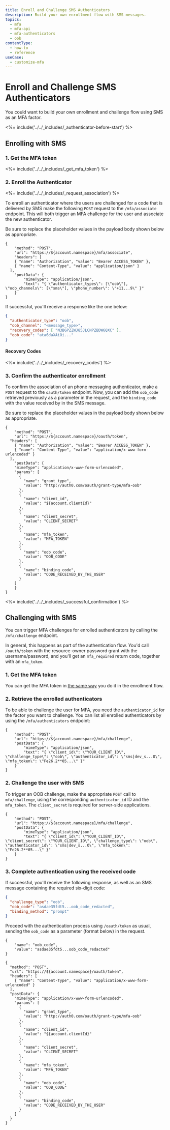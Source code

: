 ```yaml
---
title: Enroll and Challenge SMS Authenticators
description: Build your own enrollment flow with SMS messages.
topics:
  - mfa
  - mfa-api
  - mfa-authenticators
  - oob
contentType:
  - how-to
  - reference
useCase:
  - customize-mfa
---
```

# Enroll and Challenge SMS Authenticators

You could want to build your own enrollment and challenge flow using SMS as an MFA factor.

<%= include('../../_includes/_authenticator-before-start') %>

## Enrolling with SMS

### 1. Get the MFA token

<%= include('../../_includes/_get_mfa_token') %>

### 2. Enroll the Authenticator 

<%= include('../../_includes/_request_association') %>

To enroll an authenticator where the users are challenged for a code that is delivered by SMS make the following `POST` request to the `/mfa/associate` endpoint. This will both trigger an MFA challenge for the user and associate the new authenticator. 

Be sure to replace the placeholder values in the payload body shown below as appropriate. 

```har
{
	"method": "POST",
	"url": "https://${account.namespace}/mfa/associate",
	"headers": [
    { "name": "Authorization", "value": "Bearer ACCESS_TOKEN" },
    { "name": "Content-Type", "value": "application/json" }
  ],
	"postData": {
		"mimeType": "application/json",
		"text": "{ \"authenticator_types\": [\"oob\"], \"oob_channels\": [\"sms\"], \"phone_number\": \"+11...9\" }"
	}
}
```

If successful, you'll receive a response like the one below:

```json
{
  "authenticator_type": "oob",
  "oob_channel": "<message_type>",
  "recovery_codes": [ "N3BGPZZWJ85JLCNPZBDW6QXC" ],
  "oob_code": "ata6daXAiOi..."
}
```

#### Recovery Codes

<%= include('../../_includes/_recovery_codes') %>

### 3. Confirm the authenticator enrollment

To confirm the association of an phone messaging authenticator, make a `POST` request to the `oauth/token` endpoint. Now, you can add the `oob_code` retrieved previously as a parameter in the request, and the `binding_code` with the value received by in the SMS message.

Be sure to replace the placeholder values in the payload body shown below as appropriate.

```har
{
	"method": "POST",
	"url": "https://${account.namespace}/oauth/token",
  "headers": [
    { "name": "Authorization", "value": "Bearer ACCESS_TOKEN" },
    { "name": "Content-Type", "value": "application/x-www-form-urlencoded" }
  ],
	"postData": {
    "mimeType": "application/x-www-form-urlencoded",
    "params": [
      {
        "name": "grant_type",
        "value": "http://auth0.com/oauth/grant-type/mfa-oob"
      },
      {
        "name": "client_id",
        "value": "${account.clientId}"
      },
      {
        "name": "client_secret",
        "value": "CLIENT_SECRET"
      },
      {
        "name": "mfa_token",
        "value": "MFA_TOKEN"
      },
      {
        "name": "oob_code",
        "value": "OOB_CODE"
      },
      {
        "name": "binding_code",
        "value": "CODE_RECEIVED_BY_THE_USER"
      }
    ]
	}
}
```

<%= include('../../_includes/_successful_confirmation') %>

## Challenging with SMS

You can trigger MFA challenges for enrolled authenticators by calling the `/mfa/challenge` endpoint.

In general, this happens as part of the authentication flow. You'd call `/oauth/token` with the resource-owner password grant with the username/password, and you'll get an `mfa_required` return code, together with an `mfa_token`.

### 1. Get the MFA token

You can get the MFA token in [the same way](#1.-get-the-mfa-token) you do it in the enrollment flow.

### 2. Retrieve the enrolled authenticators

To be able to challenge the user for MFA, you need the `authenticator_id` for the factor you want to challenge. You can list all enrolled authenticators by using the `/mfa/authenticators` endpoint:

```
{
	"method": "POST",
	"url": "https://${account.namespace}/mfa/challenge",
	"postData": {
		"mimeType": "application/json",
		"text": "{ \"client_id\": \"YOUR_CLIENT_ID\", \"challenge_type\": \"oob\", \"authenticator_id\": \"sms|dev_s...O\", \"mfa_token\": \"Fe26.2**05...\" }"
	}
}
```

### 2. Challenge the user with SMS

To trigger an OOB challenge, make the appropriate `POST` call to `mfa/challenge`, using the corresponding `authenticator_id` ID and the `mfa_token`. The `client_secret` is required for server-side applications.

```
{
	"method": "POST",
	"url": "https://${account.namespace}/mfa/challenge",
	"postData": {
		"mimeType": "application/json",
		"text": "{ \"client_id\": \"YOUR_CLIENT_ID\",  \"client_secret\": \"YOUR_CLIENT_ID\", \"challenge_type\": \"oob\", \"authenticator_id\": \"sms|dev_s...O\", \"mfa_token\": \"Fe26.2**05...\" }"
	}
}
```

### 3. Complete authentication using the received code

If successful, you'll receive the following response, as well as an SMS message containing the required six-digit code:

```json
{
  "challenge_type": "oob",
  "oob_code": "asdae35fdt5...oob_code_redacted",
  "binding_method": "prompt"
}
```

Proceed with the authentication process using `/oauth/token` as usual, sending the `oob_code` as a parameter (format below) in the request.

```
{
	"name": "oob_code",
	"value": "asdae35fdt5...oob_code_redacted"
}
```


```har
{
  "method": "POST",
  "url": "https://${account.namespace}/oauth/token",
  "headers": [
    { "name": "Content-Type", "value": "application/x-www-form-urlencoded" }
  ],
  "postData": {
    "mimeType": "application/x-www-form-urlencoded",
    "params": [
      {
        "name": "grant_type",
        "value": "http://auth0.com/oauth/grant-type/mfa-oob"
      },
      {
        "name": "client_id",
        "value": "${account.clientId}"
      },
      {
        "name": "client_secret",
        "value": "CLIENT_SECRET"
      },
      {
        "name": "mfa_token",
        "value": "MFA_TOKEN"
      },
      {
        "name": "oob_code",
        "value": "OOB_CODE"
      },
      {
        "name": "binding_code",
        "value": "CODE_RECEIVED_BY_THE_USER"
      }
    ]
  }
}
```